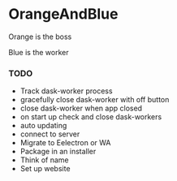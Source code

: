 # OrangeAndBlue

Orange is the boss

Blue is the worker

### TODO
- Track dask-worker process
- gracefully close dask-worker with off button
- close dask-worker when app closed
- on start up check and close dask-workers
- auto updating
- connect to server
- Migrate to Eelectron or WA
- Package in an installer
- Think of name
- Set up website